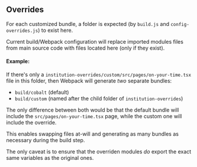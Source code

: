 ## Overrides

For each customized bundle, a folder is expected (by `build.js` and `config-overrides.js`) to exist here.

Current build/Webpack configuration will replace imported modules files from main source code with files located here (only if they exist).

#### Example:

If there's only a `institution-overrides/custom/src/pages/on-your-time.tsx` file in this folder, then Webpack will generate _two_ separate bundles:

-   `build/cobalt` (default)
-   `build/custom` (named after the child folder of `institution-overrides`)

The only difference between both would be that the default bundle will include the `src/pages/on-your-time.tsx` page, while the custom one will include the override.

This enables swapping files at-will and generating as many bundles as necessary during the build step.

The only caveat is to ensure that the overriden modules _do_ export the exact same variables as the original ones.
